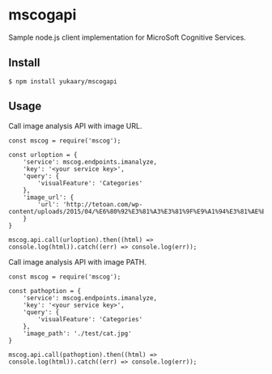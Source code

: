 mscogapi
===============================================================================

Sample node.js client implementation for MicroSoft Cognitive Services.

## Install

```
$ npm install yukaary/mscogapi
```

## Usage

Call image analysis API with image URL.
```
const mscog = require('mscog');

const urloption = {
    'service': mscog.endpoints.imanalyze,
    'key': '<your service key>',
    'query': {
        'visualFeature': 'Categories'
    },
    'image_url': {
        'url': 'http://tetoan.com/wp-content/uploads/2015/04/%E6%80%92%E3%81%A3%E3%81%9F%E9%A1%94%E3%81%AE%E7%8C%AB.jpg'
    }
}

mscog.api.call(urloption).then((html) => console.log(html)).catch((err) => console.log(err));
```

Call image analysis API with image PATH.
```
const mscog = require('mscog');

const pathoption = {
    'service': mscog.endpoints.imanalyze,
    'key': '<your service key>',
    'query': {
        'visualFeature': 'Categories'
    },
    'image_path': './test/cat.jpg'
}

mscog.api.call(pathoption).then((html) => console.log(html)).catch((err) => console.log(err));
```
